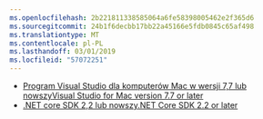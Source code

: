```yaml
---
ms.openlocfilehash: 2b221811338585064a6fe58398005462e2f365d6
ms.sourcegitcommit: 24b1f6decbb17bb22a45166e5fdb0845c65af498
ms.translationtype: MT
ms.contentlocale: pl-PL
ms.lasthandoff: 03/01/2019
ms.locfileid: "57072251"
---
```

* [<span data-ttu-id="eba4c-101">Program Visual Studio dla komputerów Mac w wersji 7,7 lub nowszy</span><span class="sxs-lookup"><span data-stu-id="eba4c-101">Visual Studio for Mac version 7.7 or later</span></span>](https://www.visualstudio.com/downloads/)
* [<span data-ttu-id="eba4c-102">.NET core SDK 2,2 lub nowszy</span><span class="sxs-lookup"><span data-stu-id="eba4c-102">.NET Core SDK 2.2 or later</span></span>](https://www.microsoft.com/net/download/all)